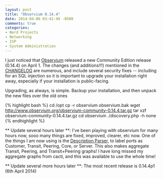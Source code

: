 ```yaml
---
layout: post
title: "Observium 0.14.4"
date: 2014-04-06 03:41:49 -0500
comments: true
categories: 
- Nerd Projects
- Networking
- ISP
- System Administration
---
```

I just noticed that [Observium](http://www.observium.org/wiki/Main_Page) released a new Community Edition release (0.14.4) on April 1. The changes (and additions!!!) mentioned in the [CHANGELOG](http://www.observium.org/wiki/Changelog) are numerous, and include several security fixes -- including for an SQL injection so it is important to upgrade your installation right away, especially if your installation is public-facing.

Upgrading, as always, is simple. Backup your installation, and then unpack the new files over the old ones

{% highlight bash %}
cd /opt
cp -r observium observium.bak
wget http://www.observium.org/observium-community-0.14.4.tar.gz
tar xzf observium-community-0.14.4.tar.gz
cd observium
./discovery.php -h none
{% endhighlight %}

** Update several hours later **:
I've been playing with observium for many hours now, sooo many things are fixed, improved, clearer, etc now. One of the things I am now using is the [Description Parser](http://www.observium.org/wiki/Interface_Description_Parsing), to label ports as Customer, Transit, Peering, Core, or Server. This also makes aggregate Transit, Peering, and Transit+Peering graphs! I have long missed my aggregate graphs from cacti, and this was available to use the whole time!

** Update several more hours later **:
The most recent release is 0.14.4p1 (6th April 2014)

